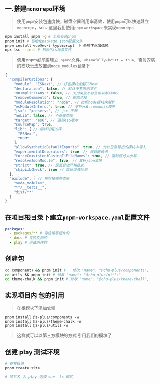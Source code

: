## 一.搭建`monorepo`环境

> 使用`pnpm`安装包速度快，磁盘空间利用率高效，使用`pnpm`可以快速建立`monorepo`，so ~ 这里我们使用`pnpm` `workspace`来实现`monorepo`

```bash
npm install pnpm -g # 全局安装pnpm
pnpm init # 初始化package.json配置文件
pnpm install vue@next typescript -D 全局下添加依赖
npx tsc --init # 初始化ts配置文件 
```

> 使用pnpm必须要建立`.npmrc`文件，`shamefully-hoist = true`，否则安装的模块无法放置到`node_modules`目录下

```ts
{
  "compilerOptions": {
    "module": "ESNext", // 打包模块类型ESNext
    "declaration": false, // 默认不要声明文件 
    "noImplicitAny": false, // 支持类型不标注可以默认any
    "removeComments": true, // 删除注释
    "moduleResolution": "node", // 按照node模块来解析
    "esModuleInterop": true, // 支持es6,commonjs模块
    "jsx": "preserve", // jsx 不转
    "noLib": false, // 不处理类库
    "target": "es6", // 遵循es6版本
    "sourceMap": true,
    "lib": [ // 编译时用的库
      "ESNext",
      "DOM"
    ],
    "allowSyntheticDefaultImports": true, // 允许没有导出的模块中导入
    "experimentalDecorators": true, // 装饰器语法
    "forceConsistentCasingInFileNames": true, // 强制区分大小写
    "resolveJsonModule": true, // 解析json模块
    "strict": true, // 是否启动严格模式
    "skipLibCheck": true // 跳过类库检测
  },
  "exclude": [ // 排除掉哪些类库
    "node_modules",
    "**/__tests__",
    "dist/**"
  ]
}
```

## 在项目根目录下建立`pnpm-workspace.yaml`配置文件

```yaml
packages:
  - packages/** # 存放编写组件的
  - docs # 存放文档的
  - play # 测试组件的
```
## 创建包

```bash
cd components && pnpm init #   修改 "name": "@chu-plus/components", 
cd utils && pnpm init # 修改 "name": "@chu-plus/utils",
cd theme-chalk && pnpm init # 修改 "name": "@chu-plus/theme-chalk",
```

## 实现项目内 包的引用

> 在根模块下添加依赖

```
pnpm install @z-plus/components -w
pnpm install @z-plus/theme-chalk -w
pnpm install @z-plus/utils -w
```
> 这样就可以以第三方模块的方式  引用我们的模块了

## 创建 play 测试环境

```sh
# 在根目录
pnpm create vite

# 项目名 为 play 选择 vue  ts 模式
```








